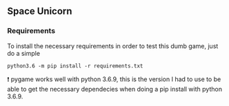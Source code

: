 ## Space Unicorn

### Requirements

To install the necessary requirements in order to test this dumb game, just do a simple

```python3
python3.6 -m pip install -r requirements.txt
```

:exclamation: pygame works well with python 3.6.9, this is the version I had to use to be able to get the necessary dependecies when doing a pip install with python 3.6.9.